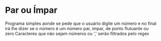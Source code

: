 # Par ou Ímpar
Programa simples aonde se pede que o usuário digite um número e no final irá lhe dizer se o número é um número par, impar, de ponto flutuante ou zero
Caracteres que não sejam números ou ',' serão filtrados pelo regex
